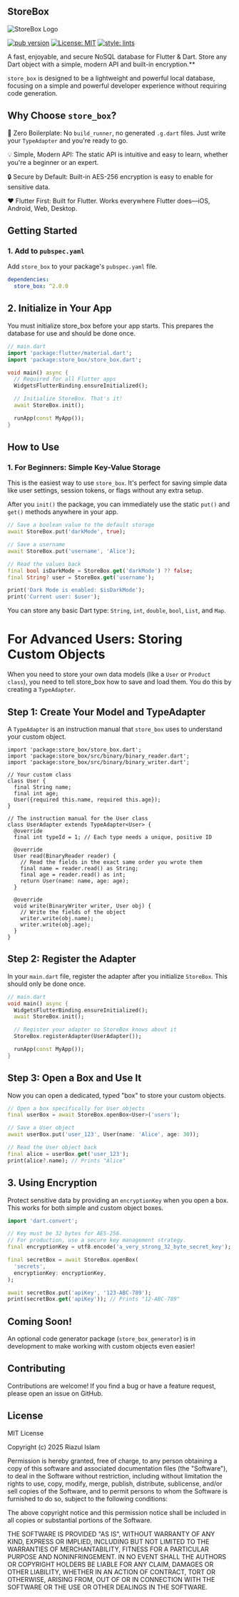 
## StoreBox
![StoreBox Logo](https://raw.githubusercontent.com/riaj53/store_box/main/store_box.png)

[![pub version](https://img.shields.io/pub/v/store_box?color=blue)](https://pub.dev/packages/store_box)
[![License: MIT](https://img.shields.io/badge/License-MIT-yellow.svg)](https://opensource.org/licenses/MIT)
[![style: lints](https://img.shields.io/badge/style-lints-40c4ff.svg)](https://pub.dev/packages/lints)

A fast, enjoyable, and secure NoSQL database for Flutter & Dart. Store any Dart object with a simple, modern API and built-in encryption.**

`store_box` is designed to be a lightweight and powerful local database, focusing on a simple and powerful developer experience without requiring code generation.

## Why Choose `store_box`?
🚀 Zero Boilerplate: No `build_runner`, no generated `.g.dart` files. Just write your `TypeAdapter` and you're ready to go.

💡 Simple, Modern API: The static API is intuitive and easy to learn, whether you're a beginner or an expert.

🔒 Secure by Default: Built-in AES-256 encryption is easy to enable for sensitive data.

❤️ Flutter First: Built for Flutter. Works everywhere Flutter does—iOS, Android, Web, Desktop.


## Getting Started


### 1. Add to `pubspec.yaml`

Add `store_box` to your package's `pubspec.yaml` file.

```pubspec.yaml
dependencies:
  store_box: ^2.0.0 
  ```


## 2. Initialize in Your App

You must initialize store_box before your app starts. This prepares the database for use and should be done once.

```dart
// main.dart
import 'package:flutter/material.dart';
import 'package:store_box/store_box.dart';

void main() async {
  // Required for all Flutter apps
  WidgetsFlutterBinding.ensureInitialized();

  // Initialize StoreBox. That's it!
  await StoreBox.init();

  runApp(const MyApp());
}
```
## How to Use
### 1. For Beginners:  Simple Key-Value Storage
This is the easiest way to use `store_box`. It's perfect for saving simple data like user settings, session tokens, or flags without any extra setup.

After you `init()` the package, you can immediately use the static `put()` and `get()` methods anywhere in your app.

```dart
// Save a boolean value to the default storage
await StoreBox.put('darkMode', true);

// Save a username
await StoreBox.put('username', 'Alice');

// Read the values back
final bool isDarkMode = StoreBox.get('darkMode') ?? false;
final String? user = StoreBox.get('username');

print('Dark Mode is enabled: $isDarkMode');
print('Current user: $user');

```
You can store any basic Dart type: `String`, `int`, `double`, `bool`, `List`, and `Map`.
# For Advanced Users: Storing Custom Objects

When you need to store your own data models (like a `User` or `Product class`), you need to tell store_box how to save and load them. You do this by creating a `TypeAdapter`.

## Step 1: Create Your Model and TypeAdapter
A `TypeAdapter` is an instruction manual that `store_box` uses to understand your custom object.

```// lib/user.dart
import 'package:store_box/store_box.dart';
import 'package:store_box/src/binary/binary_reader.dart';
import 'package:store_box/src/binary/binary_writer.dart';

// Your custom class
class User {
  final String name;
  final int age;
  User({required this.name, required this.age});
}

// The instruction manual for the User class
class UserAdapter extends TypeAdapter<User> {
  @override
  final int typeId = 1; // Each type needs a unique, positive ID

  @override
  User read(BinaryReader reader) {
    // Read the fields in the exact same order you wrote them
    final name = reader.read() as String;
    final age = reader.read() as int;
    return User(name: name, age: age);
  }

  @override
  void write(BinaryWriter writer, User obj) {
    // Write the fields of the object
    writer.write(obj.name);
    writer.write(obj.age);
  }
}
```

## Step 2: Register the Adapter
In your `main.dart` file, register the adapter after you initialize `StoreBox`. This should only be done once.

```dart
// main.dart
void main() async {
  WidgetsFlutterBinding.ensureInitialized();
  await StoreBox.init();

  // Register your adapter so StoreBox knows about it
  StoreBox.registerAdapter(UserAdapter());

  runApp(const MyApp());
}
```
## Step 3: Open a Box and Use It
Now you can open a dedicated, typed "box" to store your custom objects.

```dart
// Open a box specifically for User objects
final userBox = await StoreBox.openBox<User>('users');

// Save a User object
await userBox.put('user_123', User(name: 'Alice', age: 30));

// Read the User object back
final alice = userBox.get('user_123');
print(alice?.name); // Prints "Alice"
```

## 3. Using Encryption
Protect sensitive data by providing an `encryptionKey` when you open a box. This works for both simple and custom object boxes.

```dart
import 'dart.convert';

// Key must be 32 bytes for AES-256.
// For production, use a secure key management strategy.
final encryptionKey = utf8.encode('a_very_strong_32_byte_secret_key');

final secretBox = await StoreBox.openBox(
  'secrets',
  encryptionKey: encryptionKey,
);

await secretBox.put('apiKey', '123-ABC-789');
print(secretBox.get('apiKey')); // Prints "12-ABC-789"
```
## Coming Soon!
An optional code generator package (`store_box_generator`) is in development to make working with custom objects even easier!
## Contributing

Contributions are welcome! If you find a bug or have a feature request, please open an issue on GitHub.


## License

MIT License

Copyright (c) 2025 Riazul Islam

Permission is hereby granted, free of charge, to any person obtaining a copy
of this software and associated documentation files (the "Software"), to deal
in the Software without restriction, including without limitation the rights
to use, copy, modify, merge, publish, distribute, sublicense, and/or sell
copies of the Software, and to permit persons to whom the Software is
furnished to do so, subject to the following conditions:

The above copyright notice and this permission notice shall be included in
all copies or substantial portions of the Software.

THE SOFTWARE IS PROVIDED "AS IS", WITHOUT WARRANTY OF ANY KIND, EXPRESS OR
IMPLIED, INCLUDING BUT NOT LIMITED TO THE WARRANTIES OF MERCHANTABILITY,
FITNESS FOR A PARTICULAR PURPOSE AND NONINFRINGEMENT. IN NO EVENT SHALL THE
AUTHORS OR COPYRIGHT HOLDERS BE LIABLE FOR ANY CLAIM, DAMAGES OR OTHER
LIABILITY, WHETHER IN AN ACTION OF CONTRACT, TORT OR OTHERWISE, ARISING FROM,
OUT OF OR IN CONNECTION WITH THE SOFTWARE OR THE USE OR OTHER DEALINGS IN
THE SOFTWARE.
